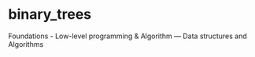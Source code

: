 # binary_trees
Foundations - Low-level programming &amp; Algorithm ― Data structures and Algorithms
